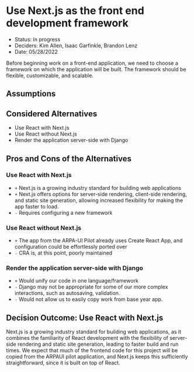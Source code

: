 # Use Next.js as the front end development framework

- Status: In progress
- Deciders: Kim Allen, Isaac Garfinkle, Brandon Lenz
- Date: 05/28/2022

Before beginning work on a front-end application, we need to choose a framework
on which the application will be built. The framework should be flexible, customizable, 
and scalable.

## Assumptions


## Considered Alternatives

- Use React with Next.js
- Use React without Next.js
- Render the application server-side with Django

## Pros and Cons of the Alternatives

### Use React with Next.js

- `+` Next.js is a growing industry standard for building web applications
- `+` Next.js offers options for server-side rendering, client-side rendering, 
and static site generation, allowing increased flexibility for making the app
faster to load.
- `-` Requires configuring a new framework

### Use React without Next.js

- `+` The app from the ARPA-UI Pilot already uses Create React App, and 
configuration could be effortlessly ported over
- `-` CRA is, at this point, poorly maintained

### Render the application server-side with Django

- `+` Would unify our code in one language/framework
- `-` Django may not be appropriate for some of our more complex interactions,
such as autosaving, validation.
- `-` Would not allow us to easily copy work from base year app.

## Decision Outcome: Use React with Next.js

Next.js is a growing industry standard for building web applications,
as it combines the familiarity of React development with the flexibility
of server-side rendering and static site generation, leading to faster 
build and run times. We expect that much of the frontend code for this
project will be copied from the ARPAUI pilot application, and Next.js 
keeps this sufficiently straightforward, since it is built on top of React.
